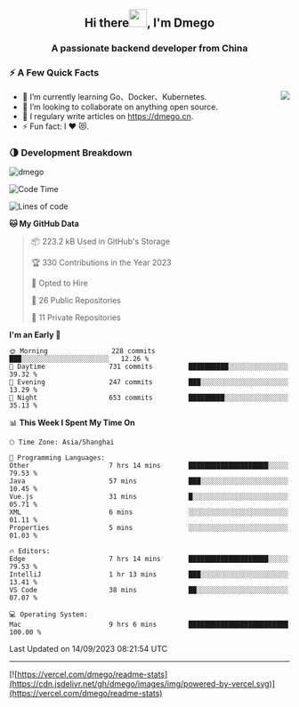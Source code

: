 <h2 align="center">Hi there<img src="https://cdn.jsdelivr.net/gh/dmego/images/img/Hi.gif" height="32" />, I'm Dmego </h2>
<h3 align="center">A passionate backend developer from China</h3>

### ⚡️ A Few Quick Facts

<img align="right" src="https://readme-stats-dmego.vercel.app/api?username=dmego&show_icons=true&icon_color=1573B3&hide_title=true&text_color=718096&bg_color=00000000&hide_border=true"/>

<ul>
    <li> 🌱 I’m currently learning Go、Docker、Kubernetes.</li>
    <li> 👯 I’m looking to collaborate on anything open source.</li>
    <li> 📝 I regulary write articles on <a href="https://dmego.cn">https://dmego.cn</a>.</li>
    <li> ⚡ Fun fact: I ❤️ 😻.</li>
</ul>

### 🌗 Development Breakdown

<img src="https://komarev.com/ghpvc/?username=dmego" alt="dmego" />

<!--START_SECTION:waka-->
![Code Time](http://img.shields.io/badge/Code%20Time-2%2C220%20hrs%203%20mins-blue)

![Lines of code](https://img.shields.io/badge/From%20Hello%20World%20I%27ve%20Written-481.7%20thousand%20lines%20of%20code-blue)

**🐱 My GitHub Data** 

> 📦 223.2 kB Used in GitHub's Storage 
 > 
> 🏆 330 Contributions in the Year 2023
 > 
> 💼 Opted to Hire
 > 
> 📜 26 Public Repositories 
 > 
> 🔑 11 Private Repositories 
 > 
**I'm an Early 🐤** 

```text
🌞 Morning                228 commits         ███░░░░░░░░░░░░░░░░░░░░░░   12.26 % 
🌆 Daytime                731 commits         ██████████░░░░░░░░░░░░░░░   39.32 % 
🌃 Evening                247 commits         ███░░░░░░░░░░░░░░░░░░░░░░   13.29 % 
🌙 Night                  653 commits         █████████░░░░░░░░░░░░░░░░   35.13 % 
```


📊 **This Week I Spent My Time On** 

```text
🕑︎ Time Zone: Asia/Shanghai

💬 Programming Languages: 
Other                    7 hrs 14 mins       ████████████████████░░░░░   79.53 % 
Java                     57 mins             ███░░░░░░░░░░░░░░░░░░░░░░   10.45 % 
Vue.js                   31 mins             █░░░░░░░░░░░░░░░░░░░░░░░░   05.71 % 
XML                      6 mins              ░░░░░░░░░░░░░░░░░░░░░░░░░   01.11 % 
Properties               5 mins              ░░░░░░░░░░░░░░░░░░░░░░░░░   01.03 % 

🔥 Editors: 
Edge                     7 hrs 14 mins       ████████████████████░░░░░   79.53 % 
IntelliJ                 1 hr 13 mins        ███░░░░░░░░░░░░░░░░░░░░░░   13.41 % 
VS Code                  38 mins             ██░░░░░░░░░░░░░░░░░░░░░░░   07.07 % 

💻 Operating System: 
Mac                      9 hrs 6 mins        █████████████████████████   100.00 % 
```


 Last Updated on 14/09/2023 08:21:54 UTC
<!--END_SECTION:waka-->

---

[![https://vercel.com/dmego/readme-stats](https://cdn.jsdelivr.net/gh/dmego/images/img/powered-by-vercel.svg)](https://vercel.com/dmego/readme-stats)

